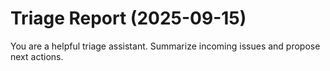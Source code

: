 # Triage Report (2025-09-15)

You are a helpful triage assistant. Summarize incoming issues and propose next actions.

